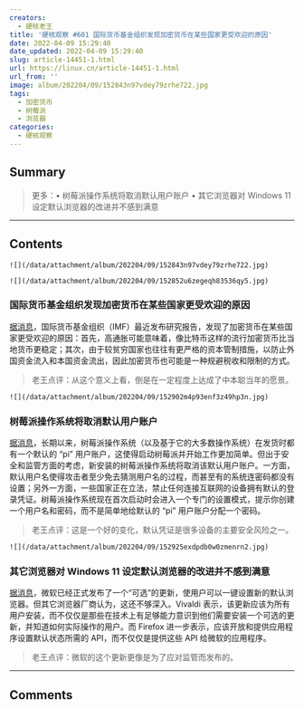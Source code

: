 ```yaml
---
creators:
  - 硬核老王
title: '硬核观察 #601 国际货币基金组织发现加密货币在某些国家更受欢迎的原因'
date: 2022-04-09 15:29:40
date_updated: 2022-04-09 15:29:40
slug: article-14451-1.html
url: https://linux.cn/article-14451-1.html
url_from: ''
image: album/202204/09/152843n97vdey79zrhe722.jpg
tags:
  - 加密货币
  - 树莓派
  - 浏览器
categories:
  - 硬核观察
---
```


## Summary

> 更多：• 树莓派操作系统将取消默认用户账户 • 其它浏览器对 Windows 11 设定默认浏览器的改进并不感到满意

***

<!-- more -->

## Contents

`![](/data/attachment/album/202204/09/152843n97vdey79zrhe722.jpg)`

`![](/data/attachment/album/202204/09/152852u6zegeqh83536qy5.jpg)`

### 国际货币基金组织发现加密货币在某些国家更受欢迎的原因

[据消息](https://www.bloomberg.com/news/articles/2022-04-08/crypto-use-more-prevalent-in-corrupt-countries-imf-study-finds)，国际货币基金组织（IMF）最近发布研究报告，发现了加密货币在某些国家更受欢迎的原因：首先，高通胀可能意味着，像比特币这样的流行加密货币比当地货币更稳定；其次，由于较贫穷国家也往往有更严格的资本管制措施，以防止外国资金流入和本国资金流出，因此加密货币也可能是一种规避税收和限制的方式。

> 
> 老王点评：从这个意义上看，倒是在一定程度上达成了中本聪当年的愿景。
> 
> 
> 

`![](/data/attachment/album/202204/09/152902m4p93enf3z49hp3n.jpg)`

### 树莓派操作系统将取消默认用户账户

[据消息](https://arstechnica.com/gadgets/2022/04/raspberry-pi-os-axes-longstanding-default-user-account-in-the-name-of-security/)，长期以来，树莓派操作系统（以及基于它的大多数操作系统）在发货时都有一个默认的 “pi” 用户账户，这使得启动树莓派并开始工作更加简单。但出于安全和监管方面的考虑，新安装的树莓派操作系统将取消该默认用户账户。一方面，默认用户名使得攻击者至少免去猜测用户名的过程，而甚至有的系统连密码都没有设置；另外一方面，一些国家正在立法，禁止任何连接互联网的设备拥有默认的登录凭证。树莓派操作系统现在首次启动时会进入一个专门的设置模式，提示你创建一个用户名和密码，而不是简单地给默认的 “pi” 用户账户分配一个密码。

> 
> 老王点评：这是一个好的变化，默认凭证是很多设备的主要安全风险之一。
> 
> 
> 

`![](/data/attachment/album/202204/09/152925exdpdb0w0zmenrn2.jpg)`

### 其它浏览器对 Windows 11 设定默认浏览器的改进并不感到满意

[据消息](https://www.pcgamer.com/rival-browsers-are-frustrated-with-microsofts-default-browser-options-on-windows-11/)，微软已经正式发布了一个“可选”的更新，使用户可以一键设置新的默认浏览器。但其它浏览器厂商认为，这还不够深入。Vivaldi 表示，该更新应该为所有用户安装，而不仅仅是那些在技术上有足够能力意识到他们需要安装一个可选的更新，并知道如何实际操作的用户。而 Firefox 进一步表示，应该开放和提供应用程序设置默认状态所需的 API，而不仅仅是提供这些 API 给微软的应用程序。

> 
> 老王点评：微软的这个更新更像是为了应对监管而发布的。
> 
> 
>

***

## Comments

